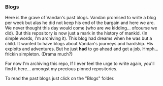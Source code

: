 ### Blogs

Here is the grave of Vandan's past blogs. Vandan promised to write a blog per week but alas he did not keep his end of the bargain and here we are. We never thought this day would come (who are we kidding... ofcourse we did). But this repository is now just a mark in the history of mankid. (In simple words, I'm archiving it). This blog had dreams when he was but a child. It wanted to have blogs about Vandan's journeys and hardship. His exploits and adventures. But he just **had** to go ahead and get a job. Hmph... frickin simpleton. (Drama much?)

For now I'm archiving this repo, If I ever feel the urge to write again, you'll find it here... amongst my precious pinned repositories. 

To read the past blogs just click on the "Blogs" folder.